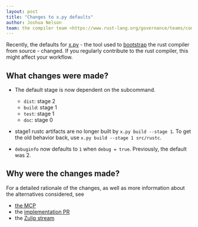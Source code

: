 ```yaml
---
layout: post
title: "Changes to x.py defaults"
author: Joshua Nelson
team: the compiler team <https://www.rust-lang.org/governance/teams/compiler>
---
```


Recently, the defaults for [x.py] - the tool used to [bootstrap] the rust compiler from source - changed. If you regularly contribute to the rust compiler, this might affect your workflow.

## What changes were made?

- The default stage is now dependent on the subcommand.
  + `dist`: stage 2
  + `build`: stage 1
  + `test`: stage 1
  + `doc`: stage 0

- stage1 rustc artifacts are no longer built by `x.py build --stage 1`. To get the old behavior back, use `x.py build --stage 1 src/rustc`.

- `debuginfo` now defaults to `1` when `debug = true`. Previously, the default was 2.

## Why were the changes made?

For a detailed rationale of the changes, as well as more information about the alternatives considered, see

- [the MCP]
- the [implementation PR]
- the [Zulip stream]

[x.py]: https://rustc-dev-guide.rust-lang.org/building/how-to-build-and-run.html#what-is-xpy
[bootstrap]: https://rustc-dev-guide.rust-lang.org/building/bootstrapping.html
[the MCP]: https://github.com/rust-lang/compiler-team/issues/326
[implementation PR]: https://github.com/rust-lang/rust/pull/73964
[Zulip stream]: https://rust-lang.zulipchat.com/#narrow/stream/233931-xxx/topic/Use.20sane.20defaults.20in.20x.py.20compiler-team.23326
